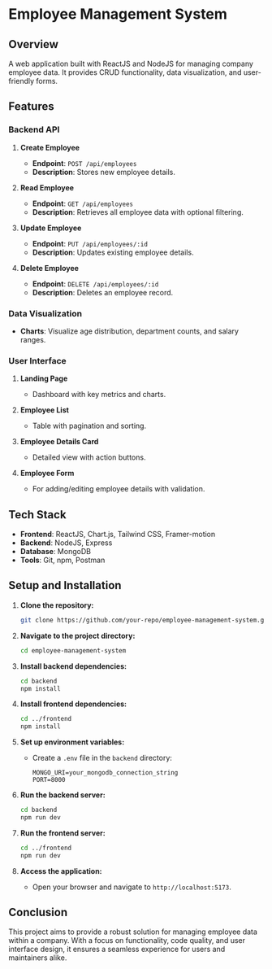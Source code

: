 # Employee Management System

## Overview

A web application built with ReactJS and NodeJS for managing company employee data. It provides CRUD functionality, data visualization, and user-friendly forms.

## Features

### Backend API

1. **Create Employee**
   - **Endpoint**: `POST /api/employees`
   - **Description**: Stores new employee details.
   
2. **Read Employee**
   - **Endpoint**: `GET /api/employees`
   - **Description**: Retrieves all employee data with optional filtering.
   
3. **Update Employee**
   - **Endpoint**: `PUT /api/employees/:id`
   - **Description**: Updates existing employee details.
   
4. **Delete Employee**
   - **Endpoint**: `DELETE /api/employees/:id`
   - **Description**: Deletes an employee record.

### Data Visualization

- **Charts**: Visualize age distribution, department counts, and salary ranges.

### User Interface

1. **Landing Page**
   - Dashboard with key metrics and charts.
   
2. **Employee List**
   - Table with pagination and sorting.

3. **Employee Details Card**
   - Detailed view with action buttons.

4. **Employee Form**
   - For adding/editing employee details with validation.

## Tech Stack

- **Frontend**: ReactJS, Chart.js, Tailwind CSS, Framer-motion
- **Backend**: NodeJS, Express
- **Database**: MongoDB
- **Tools**: Git, npm, Postman

## Setup and Installation

1. **Clone the repository:**
   ```bash
   git clone https://github.com/your-repo/employee-management-system.git
   ```

2. **Navigate to the project directory:**
   ```bash
   cd employee-management-system
   ```

3. **Install backend dependencies:**
   ```bash
   cd backend
   npm install
   ```

4. **Install frontend dependencies:**
   ```bash
   cd ../frontend
   npm install
   ```

5. **Set up environment variables:**
   - Create a `.env` file in the `backend` directory:
     ```env
     MONGO_URI=your_mongodb_connection_string
     PORT=8000
     ```

6. **Run the backend server:**
   ```bash
   cd backend
   npm run dev
   ```

7. **Run the frontend server:**
   ```bash
   cd ../frontend
   npm run dev
   ```

8. **Access the application:**
   - Open your browser and navigate to `http://localhost:5173`.

## Conclusion

This project aims to provide a robust solution for managing employee data within a company. With a focus on functionality, code quality, and user interface design, it ensures a seamless experience for users and maintainers alike.
